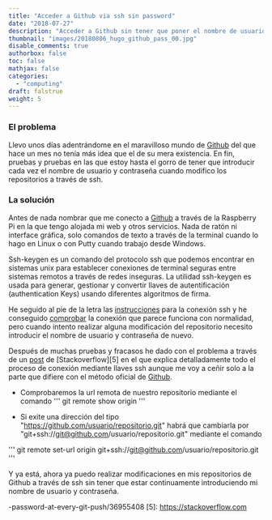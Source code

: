```yaml
---
title: "Acceder a Github via ssh sin password"
date: "2018-07-27"
description: "Acceder a Github sin tener que poner el nombre de usuario y contraseña todas las veces"
thumbnail: "images/20180806_hugo_github_pass_00.jpg"
disable_comments: true
authorbox: false
toc: false
mathjax: false
categories:
  - "computing"
draft: falstrue
weight: 5
---
```

### El problema
Llevo unos días adentrándome en el maravilloso mundo de [Github][1] del que hace un mes no tenía más idea que el de su mera existencia. En fin, pruebas y pruebas en las que estoy hasta el gorro de tener que introducir cada vez el nombre de usuario y contraseña cuando modifico los repositorios a través de ssh.

### La solución
Antes de nada nombrar que me conecto a [Github][1] a través de la Raspberry Pi en la que tengo alojada mi web y otros servicios. Nada de ratón ni interface gráfica, solo comandos de texto a través de la terminal cuando lo hago en Linux o con Putty cuando trabajo desde Windows. 


Ssh-keygen es un comando del protocolo ssh que podemos encontrar en sistemas unix para establecer conexiones de terminal seguras entre sistemas remotos a través de redes inseguras. La utilidad ssh-keygen es usada para generar, gestionar y convertir llaves de autentificación (authentication Keys) usando diferentes algoritmos de firma.


He seguido al pie de la letra las [instrucciones][2] para la conexión ssh y he conseguido [comprobar][3] la conexión que parece funciona con normalidad, pero cuando intento realizar alguna modificación del repositorio necesito introducir el nombre de usuario y contraseña de nuevo.


Después de muchas pruebas y fracasos he dado con el problema a través de un [post][4] de [Stackoverflow][5] en el que explica detalladamente todo el proceso de conexión mediante llaves ssh aunque me voy a ceñir solo a la parte que difiere con el método oficial de [Github][1].


* Comprobaremos la url remota de nuestro repositorio mediante el comando
'''
git remote show origin
'''

* Si exite una dirección del tipo "https://github.com/usuario/repositorio.git" habrá que cambiarla
por "git+ssh://git@github.com/usuario/repositorio.git" mediante el comando


'''
git remote set-url origin git+ssh://git@github.com/usuario/repositorio.git
'''

Y ya está, ahora ya puedo realizar modificaciones en mis repositorios de Github a través de ssh sin tener que estar continuamente introduciendo mi nombre de usuario y contraseña.


[1]: https://github.com
[2]: https://help.github.com/articles/connecting-to-github-with-ssh/
[3]: https://help.github.com/articles/testing-your-ssh-connection/
[4]: https://stackoverflow.com/questions/8588768/how-do-i-avoid-the-specification-of-the-username-and-password-at-every-git-push/36955408
-password-at-every-git-push/36955408
[5]: https://stackoverflow.com
<!--stackedit_data:
eyJoaXN0b3J5IjpbLTI5ODE4MTgzN119
-->
